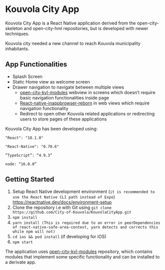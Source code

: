 # Kouvola City App

Kouvola City App is a React Native application derived from the open-city-skeleton and open-city-hml repositories, but is developed with newer techniques.

Kouvola city needed a new channel to reach Kouvola municipality inhabitants. 

## App Functionalities

* Splash Screen
* Static Home view as welcome screen
* Drawer navigation to navigate between multiple views
    * [open-city-kvl-modules](https://github.com/City-of-Kouvola/open-city-kvl-modules) webview in screens which doesn’t require basic navigation functionalities inside page
    * [React-native-inappbrowser-reborn](https://github.com/proyecto26/react-native-inappbrowser) in web views which require navigation functionality
    * Redirect to open other Kouvola related applications or redirecting users to store pages of these applications


Kouvola City App has been developed using:

`"React": "18.1.0"`

`"React-Native": "0.70.6"`

`”TypeScript”: “4.9.3”`

`node: “16.0.0”`

## Getting Started

1. Setup React Native development environment (`it is recommended to use the React Native CLI path instead of Expo`) https://reactnative.dev/docs/environment-setup
2. Clone the repository i.e with Git using `git clone https://github.com/City-of-Kouvola/KouvolaCityApp.git`
3. `npm install`
4. `yarn install (This is required due to an error in peerDependencies of react-native-safe-area-context, yarn detects and corrects this while npm will not)`
5. `cd ios && pod install` (if developing for iOS)
6. `npm start`

The application uses [open-city-kvl-modules](https://github.com/City-of-Kouvola/open-city-kvl-modules) repository, which contains modules that implement some specific functionality and can be installed to a derivate app.
